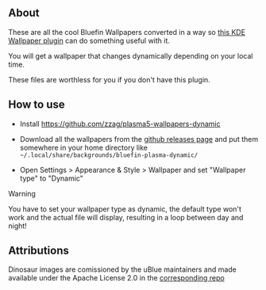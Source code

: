 ## About
These are all the cool Bluefin Wallpapers converted in a way so [this KDE Wallpaper plugin](https://github.com/zzag/plasma5-wallpapers-dynamic) can do something useful with it.

You will get a wallpaper that changes dynamically depending on your local time.

These files are worthless for you if you don't have this plugin.

## How to use

- Install https://github.com/zzag/plasma5-wallpapers-dynamic

- Download all the wallpapers from the [github releases page](https://github.com/renner0e/plasma-bluefin-wallpaper/releases) and put them somewhere in your home directory like `~/.local/share/backgrounds/bluefin-plasma-dynamic/`

- Open Settings > Appearance & Style > Wallpaper and set "Wallpaper type" to "Dynamic"

> [!WARNING]
> You have to set your wallpaper type as dynamic, the default type won't work and the actual file will display, resulting in a loop between day and night!


## Attributions
Dinosaur images are comissioned by the uBlue maintainers and made available under the Apache License 2.0 in the [corresponding repo](https://github.com/ublue-os/packages)
